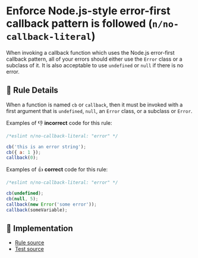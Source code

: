 # Enforce Node.js-style error-first callback pattern is followed (`n/no-callback-literal`)

<!-- end auto-generated rule header -->

When invoking a callback function which uses the Node.js error-first callback pattern, all of your errors should either use the `Error` class or a subclass of it. It is also acceptable to use `undefined` or `null` if there is no error.

## 📖 Rule Details

When a function is named `cb` or `callback`, then it must be invoked with a first argument that is `undefined`, `null`, an `Error` class, or a subclass or `Error`.

Examples of 👎 **incorrect** code for this rule:

```js
/*eslint n/no-callback-literal: "error" */

cb('this is an error string');
cb({ a: 1 });
callback(0);
```

Examples of 👍 **correct** code for this rule:

```js
/*eslint n/no-callback-literal: "error" */

cb(undefined);
cb(null, 5);
callback(new Error('some error'));
callback(someVariable);
```

## 🔎 Implementation

- [Rule source](../../lib/rules/no-callback-literal.js)
- [Test source](../../tests/lib/rules/no-callback-literal.js)
